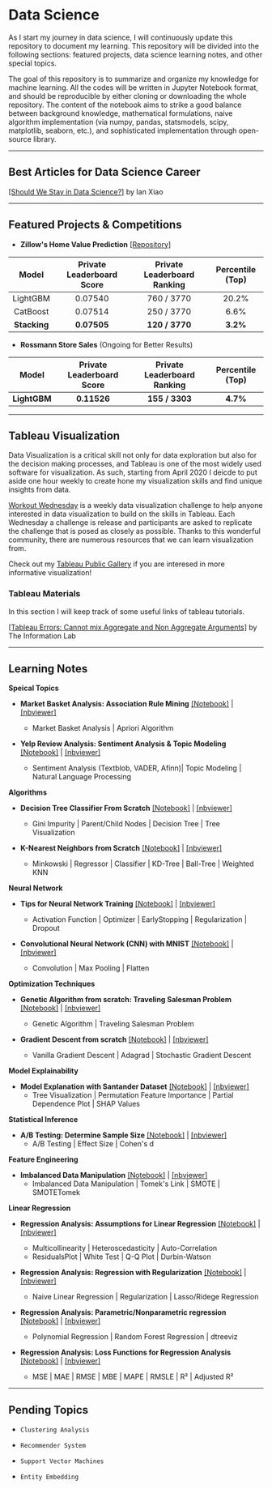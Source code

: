 # Data Science

As I start my journey in data science, I will continuously update this repository to document my learning. This repository will be divided into the following sections: featured projects, data science learning notes, and other special topics.

The goal of this repository is to summarize and organize my knowledge for machine learning. All the codes will be written in Jupyter Notebook format, and should be reproducible by either cloning or downloading the whole repository. The content of the notebook aims to strike a good balance between background knowledge, mathematical formulations, naive algorithm implementation (via numpy, pandas, statsmodels, scipy, matplotlib, seaborn, etc.), and sophisticated implementation through open-source library.

---
## Best Articles for Data Science Career

[[Should We Stay in Data Science?]](https://towardsdatascience.com/the-most-realistic-data-science-career-guide-d12c4af87cc8) by Ian Xiao

---
## Featured Projects & Competitions

* **Zillow's Home Value Prediction** [[Repository]](https://github.com/patrick-ytchou/KaggleZillowHomeValue)

| Model | Private Leaderboard Score | Private Leaderboard Ranking | Percentile (Top) |
| :---: | :---:| :---: | :---: |
| LightGBM | 0.07540 | 760 / 3770 | 20.2% |
| CatBoost | 0.07514 | 250 / 3770 | 6.6% |
| **Stacking** | **0.07505** | **120 / 3770** | **3.2%** |

* **Rossmann Store Sales** (Ongoing for Better Results)

| Model | Private Leaderboard Score | Private Leaderboard Ranking | Percentile (Top) |
| :---: | :---:| :---: | :---: |
| **LightGBM** | **0.11526** | **155 / 3303** | **4.7%** |


---
## Tableau Visualization
Data Visualization is a critical skill not only for data exploration but also for the decision making processes, and Tableau is one of the most widely used software for visualization. As such, starting from April 2020 I deicde to put aside one hour weekly to create hone my visualization skills and find unique insights from data.

[Workout Wednesday](http://www.workout-wednesday.com/) is a weekly data visualization challenge to help anyone interested in data visualization to build on the skills in Tableau. Each Wednesday a challenge is release and participants are asked to replicate the challenge that is posed as closely as possible. Thanks to this wonderful community, there are numerous resources that we can learn visualization from.

Check out my [Tableau Public Gallery](https://public.tableau.com/profile/yung.tang.chou#!/) if you are interesed in more informative visualization!

### Tableau Materials
In this section I will keep track of some useful links of tableau tutorials.

[[Tableau Errors: Cannot mix Aggregate and Non Aggregate Arguments]](https://www.youtube.com/watch?v=czsY8z2SOro) by The Information Lab

---
## Learning Notes

**Speical Topics**

* **Market Basket Analysis: Association Rule Mining** [[Notebook]](https://github.com/patrick-ytchou/Data-Science/blob/master/3.%20Special%20Topics/AssociationRules/Market%20Basket%20Analysis%20--%20Association%20Rule%20Explained.ipynb) | [[nbviewer]](https://nbviewer.jupyter.org/github/patrick-ytchou/Data-Science/blob/master/3.%20Special%20Topics/AssociationRules/Market%20Basket%20Analysis%20--%20Association%20Rule%20Explained.ipynb)
    * Market Basket Analysis | Apriori Algorithm

* **Yelp Review Analysis: Sentiment Analysis & Topic Modeling** [[Notebook]](https://github.com/patrick-ytchou/Data-Science/blob/master/3.%20Special%20Topics/YelpReviewAnalysis/Yelp%20Review%20Analysis%20--%20Sentiment%20Analysis%20%26%20Topic%20Modeling.ipynb) | [[nbviewer]](https://nbviewer.jupyter.org/github/patrick-ytchou/Data-Science/blob/master/3.%20Special%20Topics/YelpReviewAnalysis/Yelp%20Review%20Analysis%20--%20Sentiment%20Analysis%20%26%20Topic%20Modeling.ipynb)
    * Sentiment Analysis (Textblob, VADER, Afinn)| Topic Modeling | Natural Language Processing 

**Algorithms**

* **Decision Tree Classifier From Scratch** [[Notebook]](https://github.com/patrick-ytchou/Data-Science/blob/master/2.%20Algorithms/Tree/Decision%20Tree%20Classifier%20from%20Scratch.ipynb) | [[nbviewer]](https://nbviewer.jupyter.org/github/patrick-ytchou/Data-Science/blob/master/2.%20Algorithms/Tree/Decision%20Tree%20Classifier%20from%20Scratch.ipynb)
    * Gini Impurity | Parent/Child Nodes | Decision Tree | Tree Visualization

* **K-Nearest Neighbors from Scratch** [[Notebook]](https://github.com/patrick-ytchou/Data-Science/blob/master/2.%20Algorithms/Neighbors/K-Nearest%20Neighbors%20from%20Scratch.ipynb) | [[nbviewer]](https://nbviewer.jupyter.org/github/patrick-ytchou/Data-Science/blob/master/2.%20Algorithms/Neighbors/K-Nearest%20Neighbors%20from%20Scratch.ipynb)
    * Minkowski | Regressor | Classifier | KD-Tree | Ball-Tree | Weighted KNN

**Neural Network**
* **Tips for Neural Network Training** [[Notebook]](https://github.com/patrick-ytchou/Data-Science/blob/master/2.%20Algorithms/NeuralNetwork/Neural%20Network%20-%20Tips%20for%20Neural%20Network%20Training.ipynb) | [[nbviewer]](https://nbviewer.jupyter.org/github/patrick-ytchou/Data-Science/blob/master/2.%20Algorithms/NeuralNetwork/Neural%20Network%20-%20Tips%20for%20Neural%20Network%20Training.ipynb)
	* Activation Function | Optimizer | EarlyStopping | Regularization | Dropout

* **Convolutional Neural Network (CNN) with MNIST** [[Notebook]](https://github.com/patrick-ytchou/Data-Science/blob/master/2.%20Algorithms/NeuralNetwork/Neural%20Network%20-%20Convolutional%20Neural%20Network%20with%20MNIST.ipynb) | [[nbviewer]](https://nbviewer.jupyter.org/github/patrick-ytchou/Data-Science/blob/master/2.%20Algorithms/NeuralNetwork/Neural%20Network%20-%20Convolutional%20Neural%20Network%20%28CNN%29%20with%20MNIST.ipynb)
	* Convolution | Max Pooling | Flatten

**Optimization Techniques**

* **Genetic Algorithm from scratch: Traveling Salesman Problem** [[Notebook]](https://github.com/patrick-ytchou/Data-Science/blob/master/2.%20Algorithms/Optimization/Genetic%20Algorithm%20from%20Scratch%20--%20Traveling%20Salesman%20Problem.ipynb) | [[nbviewer]](https://nbviewer.jupyter.org/github/patrick-ytchou/Data-Science/blob/master/2.%20Algorithms/Optimization/Genetic%20Algorithm%20from%20Scratch%20--%20Traveling%20Salesman%20Problem.ipynb)
    * Genetic Algorithm | Traveling Salesman Problem 

* **Gradient Descent from scratch** [[Notebook]](https://github.com/patrick-ytchou/Data-Science/blob/master/2.%20Algorithms/Optimization/Gradient%20Descent%20from%20Scratch.ipynb) | [[nbviewer]](https://nbviewer.jupyter.org/github/patrick-ytchou/Data-Science/blob/master/2.%20Algorithms/Optimization/Gradient%20Descent%20from%20Scratch.ipynb)
	* Vanilla Gradient Descent | Adagrad | Stochastic Gradient Descent

**Model Explainability**

* **Model Explanation with Santander Dataset** [[Notebook]](https://github.com/patrick-ytchou/Data-Science/blob/master/3.%20Special%20Topics/ModelExplanation/Model%20Explanation%20with%20Santander%20Dataset.ipynb) | [[nbviewer]](https://nbviewer.jupyter.org/github/patrick-ytchou/Data-Science/blob/master/3.%20Special%20Topics/ModelExplanation/Model%20Explanation%20with%20Santander%20Dataset.ipynb)
	* Tree Visualization | Permutation Feature Importance | Partial Dependence Plot | SHAP Values

**Statistical Inference**

* **A/B Testing: Determine Sample Size** [[Notebook]](https://github.com/patrick-ytchou/Data-Science/blob/master/5.%20Statistical%20Inference/AB%20Testing/AB-Testing%20-%20Determine%20Sample%20Size.ipynb) | [[nbviewer]](https://nbviewer.jupyter.org/github/patrick-ytchou/Data-Science/blob/master/5.%20Statistical%20Inference/AB%20Testing/AB-Testing%20-%20Determine%20Sample%20Size.ipynb)
	* A/B Testing | Effect Size | Cohen's d

**Feature Engineering**

* **Imbalanced Data Manipulation** [[Notebook]](https://github.com/patrick-ytchou/Data-Science/blob/master/7.%20Feature%20Engineering/ImbalancedDataManipulation/Imbalanced%20Dataset%20Manipulation.ipynb) | [[nbviewer]](https://nbviewer.jupyter.org/github/patrick-ytchou/Data-Science/blob/master/7.%20Feature%20Engineering/ImbalancedDataManipulation/Imbalanced%20Dataset%20Manipulation.ipynb)
    * Imbalanced Data Manipulation | Tomek's Link | SMOTE | SMOTETomek

**Linear Regression**
* **Regression Analysis: Assumptions for Linear Regression** [[Notebook]](https://github.com/patrick-ytchou/Data-Science/blob/master/2.%20Algorithms/Regression/Regression%20Analysis%20--%20Assumptions%20for%20Linear%20Regression.ipynb) | [[nbviewer]](https://nbviewer.jupyter.org/github/patrick-ytchou/Data-Science/blob/master/2.%20Algorithms/Regression/Regression%20Analysis%20--%20Assumptions%20for%20Linear%20Regression.ipynb)
    * Multicollinearity | Heteroscedasticity | Auto-Correlation
    * ResidualsPlot | White Test | Q-Q Plot | Durbin-Watson
    
* **Regression Analysis: Regression with Regularization** [[Notebook]](https://github.com/patrick-ytchou/Data-Science/blob/master/2.%20Algorithms/Regression/Regression%20Analysis%20--%20Regression%20with%20Regularization.ipynb) | [[nbviewer]](https://nbviewer.jupyter.org/github/patrick-ytchou/Data-Science/blob/master/2.%20Algorithms/Regression/Regression%20Analysis%20--%20Regression%20with%20Regularization.ipynb)
    * Naive Linear Regression | Regularization | Lasso/Ridege Regression
    
* **Regression Analysis: Parametric/Nonparametric regression** [[Notebook]](https://github.com/patrick-ytchou/Data-Science/blob/master/2.%20Algorithms/Regression/Regression%20Analysis%20--%20Parametric%20and%20Nonparametric%20Regression.ipynb) | [[nbviewer]](https://nbviewer.jupyter.org/github/patrick-ytchou/Data-Science/blob/master/2.%20Algorithms/Regression/Regression%20Analysis%20--%20Parametric%20and%20Nonparametric%20Regression.ipynb)
    * Polynomial Regression | Random Forest Regression | dtreeviz
    
* **Regression Analysis: Loss Functions for Regression Analysis** [[Notebook]](https://github.com/patrick-ytchou/Data-Science/blob/master/2.%20Algorithms/Regression/Regression%20Analysis%20--%20Loss%20Functions%20for%20Regression%20Analysis.ipynb) | [[nbviewer]](https://nbviewer.jupyter.org/github/patrick-ytchou/Data-Science/blob/master/2.%20Algorithms/Regression/Regression%20Analysis%20--%20Loss%20Functions%20for%20Regression%20Analysis.ipynb)
    * MSE | MAE | RMSE | MBE | MAPE | RMSLE | R² | Adjusted R²


---
## Pending Topics

* `Clustering Analysis`

* `Recommender System`

* `Support Vector Machines`

* `Entity Embedding`